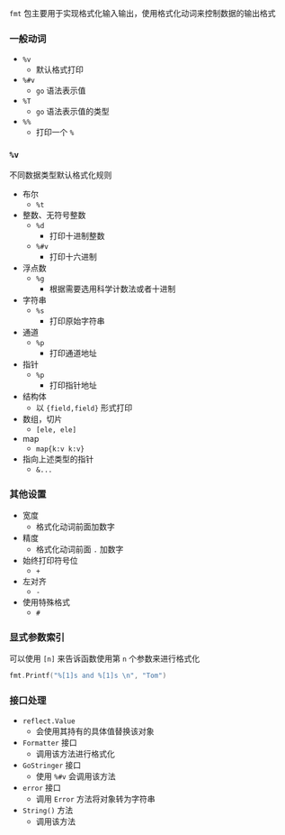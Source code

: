 `fmt` 包主要用于实现格式化输入输出，使用格式化动词来控制数据的输出格式

### 一般动词

- `%v` 
  - 默认格式打印
- `%#v`
  - `go` 语法表示值
- `%T`
  - `go` 语法表示值的类型
- `%%`
  - 打印一个 `%`

### `%v`

不同数据类型默认格式化规则
- 布尔
  - `%t`
- 整数、无符号整数
  - `%d`
    - 打印十进制整数
  - `%#v`
    - 打印十六进制
- 浮点数
  - `%g`
    - 根据需要选用科学计数法或者十进制
- 字符串
  - `%s`
    - 打印原始字符串
- 通道
  - `%p`
    - 打印通道地址
- 指针
  - `%p`
    - 打印指针地址
- 结构体
  - 以 `{field,field}` 形式打印
- 数组，切片
  - `[ele, ele]`
- map
  - `map{k:v k:v}`
- 指向上述类型的指针
  - `&...`

### 其他设置

- 宽度
  - 格式化动词前面加数字
- 精度
  - 格式化动词前面 `.` 加数字
- 始终打印符号位
  - `+`
- 左对齐
  - `-`
- 使用特殊格式
  - `#`

### 显式参数索引

可以使用 `[n]` 来告诉函数使用第 `n` 个参数来进行格式化

```go
fmt.Printf("%[1]s and %[1]s \n", "Tom")
```

### 接口处理

- `reflect.Value`
  - 会使用其持有的具体值替换该对象
- `Formatter` 接口
  - 调用该方法进行格式化
- `GoStringer` 接口
  - 使用 `%#v` 会调用该方法
- `error` 接口
  - 调用 `Error` 方法将对象转为字符串
- `String()` 方法
  - 调用该方法